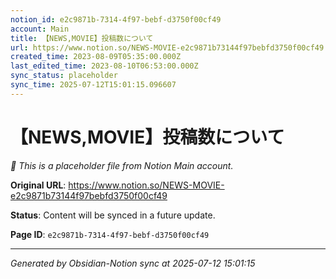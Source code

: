 ```yaml
---
notion_id: e2c9871b-7314-4f97-bebf-d3750f00cf49
account: Main
title: 【NEWS,MOVIE】投稿数について
url: https://www.notion.so/NEWS-MOVIE-e2c9871b73144f97bebfd3750f00cf49
created_time: 2023-08-09T05:35:00.000Z
last_edited_time: 2023-08-10T06:53:00.000Z
sync_status: placeholder
sync_time: 2025-07-12T15:01:15.096607
---
```


# 【NEWS,MOVIE】投稿数について

*🔄 This is a placeholder file from Notion Main account.*

**Original URL**: https://www.notion.so/NEWS-MOVIE-e2c9871b73144f97bebfd3750f00cf49

**Status**: Content will be synced in a future update.

**Page ID**: `e2c9871b-7314-4f97-bebf-d3750f00cf49`

---

*Generated by Obsidian-Notion sync at 2025-07-12 15:01:15*
